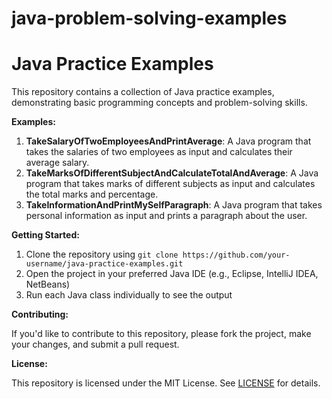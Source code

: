 # java-problem-solving-examples
Java Practice Examples
=====================

This repository contains a collection of Java practice examples, demonstrating basic programming concepts and problem-solving skills.

**Examples:**

1. **TakeSalaryOfTwoEmployeesAndPrintAverage**: A Java program that takes the salaries of two employees as input and calculates their average salary.
2. **TakeMarksOfDifferentSubjectAndCalculateTotalAndAverage**: A Java program that takes marks of different subjects as input and calculates the total marks and percentage.
3. **TakeInformationAndPrintMySelfParagraph**: A Java program that takes personal information as input and prints a paragraph about the user.

**Getting Started:**

1. Clone the repository using `git clone https://github.com/your-username/java-practice-examples.git`
2. Open the project in your preferred Java IDE (e.g., Eclipse, IntelliJ IDEA, NetBeans)
3. Run each Java class individually to see the output

**Contributing:**

If you'd like to contribute to this repository, please fork the project, make your changes, and submit a pull request.

**License:**

This repository is licensed under the MIT License. See [LICENSE](LICENSE) for details.
